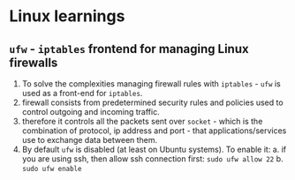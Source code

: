 # Linux learnings
## `ufw` - `iptables` frontend for managing Linux firewalls
1. To solve the complexities managing firewall rules with `iptables` - `ufw` is used as a front-end for `iptables`.
2. firewall consists from predetermined security rules and policies used to control outgoing and incoming traffic.
3. therefore it controls all the packets sent over `socket` - which is the combination of protocol, ip address and port - that applications/services use to exchange data between them.
4. By default `ufw` is disabled (at least on Ubuntu systems). To enable it:
    a. if you are using ssh, then allow ssh connection first: `sudo ufw allow 22`
    b. `sudo ufw enable`
